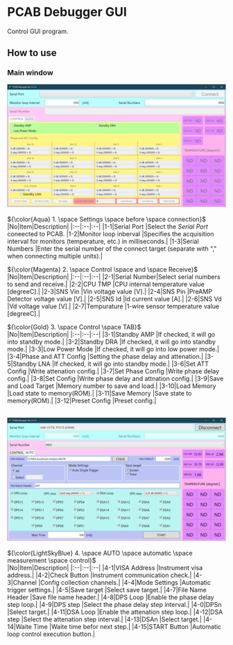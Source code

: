 # PCAB Debugger GUI
Control GUI program.

## How to use

### Main window
<img src="https://github.com/mw-eng/PCAB_Debugger/blob/master/PCAB_Debugger_GUI/assets/UI1.png?raw=true" width="600px"><br>
<br>
${\color{Aqua} 1. \space Settings \space before \space connection}$<br>
|No|Item|Description|
|:--|:--|:--|
|1-1|Serial Port			|Select the *Serial Port* coneected to PCAB.
|1-2|Monitor loop inberval	|Specifies the acquisition interval for monitors (temperature, etc.) in milliseconds.|
|1-3|Serial Numbers			|Enter the serial number of the connect target (separate with "," when connecting multiple units).|

${\color{Magenta} 2. \space Control \space and \space Receive}$<br>
|No|Item|Description|
|:--|:--|:--|
|2-1|Serial Number|Select serial numbers to send and receive.|
|2-2|CPU TMP      |CPU internal temperature value [degreeC].|
|2-3|SNS Vin      |Vin voltage value [V].|
|2-4|SNS Pin      |PreAMP Detector voltage value [V].|
|2-5|SNS Id       |Id current value [A].|
|2-6|SNS Vd       |Vd voltage value [V].|
|2-7|Tempurature  |1-wire sensor temperature value [degreeC].|

${\color{Gold} 3. \space Control \space TAB}$<br>
|No|Item|Description|
|:--|:--|:--|
|3-1|Standby AMP			|If checked, it will go into standby mode.|
|3-2|Standby DRA			|If checked, it will go into standby mode.|
|3-3|Low Power Mode			|If checked, it will go into low power mode.|
|3-4|Phase and ATT Config	|Setting the phase delay and attenation.|
|3-5|Standby LNA			|If checked, it will go into standby mode.|
|3-6|Set ATT Config			|Write attenation config.|
|3-7|Set Phase Config		|Write phase delay config.|
|3-8|Set Config				|Write phase delay and attnation config.|
|3-9|Save and Load Target	|Memory number to save and load.|
|3-10|Load Memory			|Load state to memory(ROM).|
|3-11|Save Memory			|Save state to memory(ROM).|
|3-12|Preset Config			|Preset config.|


<br><img src="https://github.com/mw-eng/PCAB_Debugger/blob/master/PCAB_Debugger_GUI/assets/UI2.png?raw=true" width="600px"><br>
<br>
${\color{LightSkyBlue} 4. \space AUTO \space automatic \space measurement \space control}$<br>
|No|Item|Description|
|:--|:--|:--|
|4-1|VISA Address		|Instrument visa address.|
|4-2|Check Button		|Instrument communication check.|
|4-3|Channel			|Config collection channels.|
|4-4|Mode Settings		|Automatic trigger settings.|
|4-5|Save target		|Select save target.|
|4-7|File Name Header	|Save file name header.|
|4-8|DPS Loop 			|Enable the phase delay step loop.|
|4-9|DPS step			|Select the phase delay step interval.|
|4-0|DPSn				|Select target.|
|4-11|DSA Loop 			|Enable the attenation step loop.|
|4-12|DSA step			|Select the attenation step interval.|
|4-13|DSAn				|Select target.|
|4-14|Waite Time		|Waite time befor next step.|
|4-15|START Button		|Automatic loop control execution button.|
